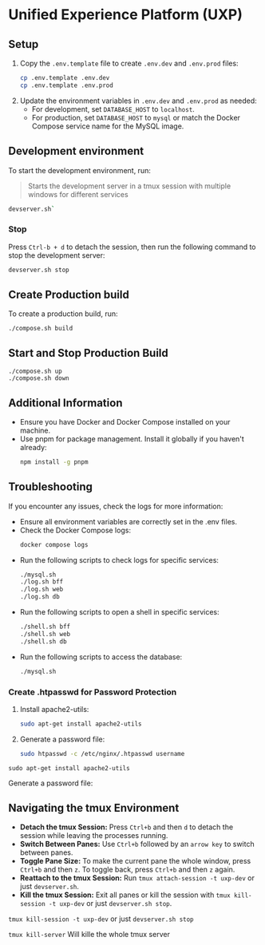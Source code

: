 # Unified Experience Platform (UXP)

## Setup

1. Copy the `.env.template` file to create `.env.dev` and `.env.prod` files:
   ```sh
   cp .env.template .env.dev
   cp .env.template .env.prod

2. Update the environment variables in `.env.dev` and `.env.prod` as needed:
   - For development, set `DATABASE_HOST` to `localhost`.
   - For production, set `DATABASE_HOST` to `mysql` or match the Docker Compose service name for the MySQL image.

## Development environment
To start the development environment, run:
 > Starts the development server in a tmux session with multiple windows for different services

```sh
devserver.sh`
```

### Stop
Press `Ctrl-b + d` to detach the session, then run the following command to stop the development server:
```sh
devserver.sh stop
```

## Create Production build
To create a production build, run:

```
./compose.sh build
```


## Start and Stop Production Build
```
./compose.sh up
./compose.sh down

```

## Additional Information
* Ensure you have Docker and Docker Compose installed on your machine.
* Use pnpm for package management. Install it globally if you haven't already:
  ```sh
  npm install -g pnpm
  ```

## Troubleshooting
If you encounter any issues, check the logs for more information:

* Ensure all environment variables are correctly set in the .env files.
* Check the Docker Compose logs:
  ```sh
  docker compose logs
  ```
* Run the following scripts to check logs for specific services:
  ```sh
  ./mysql.sh
  ./log.sh bff
  ./log.sh web
  ./log.sh db
  ```
* Run the following scripts to open a shell in specific services:
  ```sh
  ./shell.sh bff
  ./shell.sh web
  ./shell.sh db
   ```
* Run the following scripts to access the database:
  ```sh
  ./mysql.sh
  ```

### Create .htpasswd for Password Protection

1. Install apache2-utils:
   ```sh
   sudo apt-get install apache2-utils
   ```

2. Generate a password file:
   ```sh
   sudo htpasswd -c /etc/nginx/.htpasswd username
   ```
`sudo apt-get install apache2-utils`

Generate a password file:

## Navigating the tmux Environment

* **Detach the tmux Session:** Press `Ctrl+b` and then `d` to detach the session while leaving the processes running.
* **Switch Between Panes:** Use `Ctrl+b` followed by an `arrow key` to switch between panes.
* **Toggle Pane Size:** To make the current pane the whole window, press `Ctrl+b` and then `z`. To toggle back, press `Ctrl+b` and then `z` again.
* **Reattach to the tmux Session:** Run `tmux attach-session -t uxp-dev` or just `devserver.sh`.
* **Kill the tmux Session:** Exit all panes or kill the session with `tmux kill-session -t uxp-dev` or just `devserver.sh stop`.

`tmux kill-session -t uxp-dev` or just `devserver.sh stop`

`tmux kill-server` Will kille the whole tmux server
